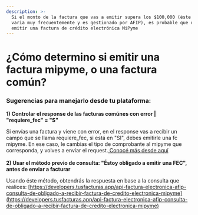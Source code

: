 ```yaml
---
description: >-
  Si el monto de la factura que vas a emitir supera los $100,000 (éste monto
  varia muy frecuentemente y es gestionado por AFIP), es probable que debas
  emitir una factura de crédito electrónica MiPyme
---
```


# ¿Cómo determino si emitir una factura mipyme, o una factura común?

### Sugerencias para manejarlo desde tu plataforma:

**1) Controlar el response de las facturas comúnes con error | "requiere\_fec" = "S"**

Si envías una factura y viene con error, en el response vas a recibir un campo que se llama requiere\_fec, si está en "SI", debes emitirle una fc mipyme. En ese caso, le cambias el tipo de comprobante al mipyme que corresponda, y volves a enviar el request.[ Conocé más desde aquí](./#como-determinar-si-debo-emitir-un-comprobante-de-tipo-mipyme)\
\
**2) Usar el método previo de consulta: "Éstoy obligado a emitir una FEC", antes de enviar a facturar**

Usando éste método, obtendrás la respuesta en base a la consulta que realices: [https://developers.tusfacturas.app/api-factura-electronica-afip-consulta-de-obligado-a-recibir-factura-de-credito-electronica-mipyme](https://developers.tusfacturas.app/api-factura-electronica-afip-consulta-de-obligado-a-recibir-factura-de-credito-electronica-mipyme)
